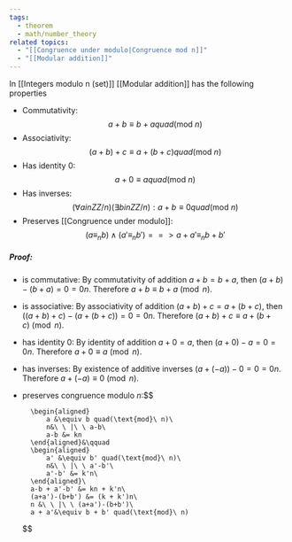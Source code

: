 ```yaml
---
tags:
  - theorem
  - math/number_theory
related topics:
  - "[[Congruence under modulo|Congruence mod n]]"
  - "[[Modular addition]]"
---
```

In [[Integers modulo n (set)]] [[Modular addition]] has the following properties
- Commutativity:$$
	 a + b \equiv b + a quad(\text{mod}\ n)
	$$
- Associativity:$$
		(a + b) + c \equiv a + (b + c) quad(\text{mod}\ n)
	$$
- Has identity $0$:$$
		a + 0 \equiv a quad(\text{mod}\ n)
	$$
- Has inverses:$$
	(\forall a in ZZ/n)(\exists b in ZZ/n): a + b \equiv 0 quad(\text{mod}\ n)
	$$
- Preserves [[Congruence under modulo]]:$$
		(a\equiv_n b) \land (a'\equiv_n b') ==> a+a'\equiv_n b+b'
	$$
##### Proof:
- is commutative:
	By commutativity of addition $a+b=b+a$, then $(a+b)-(b+a)=0=0n$. Therefore $a+b\equiv b+a\ (\operatorname{mod}\ n)$.
- is associative:
	By associativity of addition $(a+b)+c=a+(b+c)$, then $\big((a+b)+c\big)-\big(a+(b+c)\big)=0=0n$. Therefore $(a+b)+c\equiv a+(b+c)\ (\operatorname{mod}\ n)$.
- has identity $0$:
	By identity of addition $a+0=a$, then $(a+0)-a=0=0n$. Therefore $a+0\equiv a\ (\operatorname{mod}\ n)$.
- has inverses:
	By existence of additive inverses $(a+(-a))-0=0=0n$. Therefore $a + (-a)\equiv 0\ (\operatorname{mod}\ n)$.
- preserves congruence modulo $n$:$$
	
		\begin{aligned}
			a &\equiv b quad(\text{mod}\ n)\
			n&\ \ |\ \ a-b\
			a-b &= kn
		\end{aligned}&\qquad
		\begin{aligned}
			a' &\equiv b' quad(\text{mod}\ n)\
			n&\ \ |\ \ a'-b'\
			a'-b' &= k'n\
		\end{aligned}\
		a-b + a'-b' &= kn + k'n\
		(a+a')-(b+b') &= (k + k')n\
		n &\ \ |\ \ (a+a')-(b+b')\
		a + a'&\equiv b + b' quad(\text{mod}\ n)
	
	$$